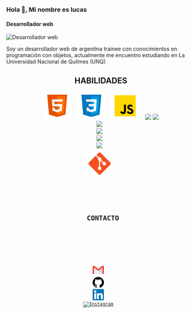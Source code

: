 ### Hola 👋, Mi nombre es lucas
#### Desarrollador web 
![Desarrollador web ](https://media-exp1.licdn.com/dms/image/C4D16AQF5RGSwphKH2g/profile-displaybackgroundimage-shrink_350_1400/0/1653275025793?e=1658966400&v=beta&t=IT3Bo86zqmjQvz0UqV9qwYXPdRz9H9CeELrZD13OnpQ)

Soy un desarrollador web de argentina trainee con conocimientos en programación con objetos, actualmente me encuentro estudiando en La Universidad Nacional de Quilmes (UNQ)

<h2 align="center">
  HABILIDADES
 </h2>
 
 <p align="center">
  <code><img height="75" src="https://github.com/chandan-reddy-k/chandan-reddy-k/blob/master/assets/html.png"></code> &nbsp;&nbsp;
  <code><img height="75" src="https://github.com/chandan-reddy-k/chandan-reddy-k/blob/master/assets/css.png"></code> &nbsp;&nbsp;
  <code><img height="75" src="https://github.com/chandan-reddy-k/chandan-reddy-k/blob/master/assets/js.png"></code> &nbsp;&nbsp;
  <code><img height="75" src="https://img.icons8.com/color/96/undefined/java-coffee-cup-logo--v1.png"></code>
  <code><img height="75" src="https://icon-library.com/icon/java-icon-png-5.html></code> &nbsp;&nbsp;
</p>

<br/>

<p align="center">
  <code><img height="75" src="assets/laravel.png"></code> &nbsp;&nbsp;
  <code><img height="75" src="assets/codeigniter.png"></code> &nbsp;&nbsp;
  <code><img height="75" src="assets/php.png"></code> &nbsp;&nbsp;
  <code><img height="75" src="assets/mysql.png"></code> &nbsp;&nbsp;
  <code><img height="75" src="https://github.com/chandan-reddy-k/chandan-reddy-k/blob/master/assets/git.png"></code> &nbsp;&nbsp;
</p>

<h2 align="center">
 CONTACTO
 </h2>
 <br/>
<p align="center">
  <a href="mailto:lucasforlino2001@gmail.com"><img src="https://github.com/chandan-reddy-k/chandan-reddy-k/blob/master/assets/gmail.svg" width="30px" alt="mail"></a> &nbsp; &nbsp;
  <a href="https://github.com/forlino"><img src="https://github.com/chandan-reddy-k/chandan-reddy-k/blob/master/assets/github.svg" width="30px" alt="mail"></a> &nbsp; &nbsp;
  <a href="https://in.linkedin.com/in/lucasforlino"><img src="https://github.com/chandan-reddy-k/chandan-reddy-k/blob/master/assets/linkedin.svg" width="30px" alt="LinkedIn"></a> &nbsp; &nbsp;
  <a href="https://www.instagram.com/lucasforlino/"><img src="https://camo.githubusercontent.com/c9dacf0f25a1489fdbc6c0d2b41cda58b77fa210a13a886d6f99e027adfbd358/68747470733a2f2f6564656e742e6769746875622e696f2f537570657254696e7949636f6e732f696d616765732f7376672f696e7374616772616d2e737667" width="30px" alt="Instagram"></a> &nbsp; &nbsp;










